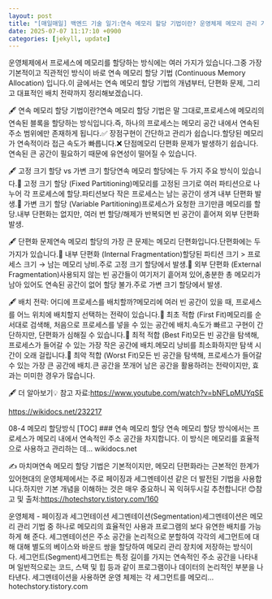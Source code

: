 ```yaml
---
layout: post
title: "[매일매일] 백엔드 기술 일기:연속 메모리 할당 기법이란? 운영체제 메모리 관리 기초 정리" 
date: 2025-07-07 11:17:10 +0900
categories: [jekyll, update]
---
```







운영체제에서 프로세스에 메모리를 할당하는 방식에는 여러 가지가 있습니다.그중 가장 기본적이고 직관적인 방식이 바로 연속 메모리 할당 기법 (Continuous Memory Allocation) 입니다.이 글에서는 연속 메모리 할당 기법의 개념부터, 단편화 문제, 그리고 대표적인 배치 전략까지 정리해보겠습니다.




 



















 



🖋️ 연속 메모리 할당 기법이란?연속 메모리 할당 기법은 말 그대로,프로세스에 메모리의 연속된 블록을 할당하는 방식입니다.즉, 하나의 프로세스는 메모리 공간 내에서 연속된 주소 범위에만 존재하게 됩니다.​✅ 장점구현이 간단하고 관리가 쉽습니다.할당된 메모리가 연속적이라 접근 속도가 빠릅니다.❌ 단점메모리 단편화 문제가 발생하기 쉽습니다.연속된 큰 공간이 필요하기 때문에 유연성이 떨어질 수 있습니다.




 







 



🖋️ 고정 크기 할당 vs 가변 크기 할당연속 메모리 할당에는 두 가지 주요 방식이 있습니다.​🔷 고정 크기 할당 (Fixed Partitioning)메모리를 고정된 크기로 여러 파티션으로 나누어 각 프로세스에 할당.파티션보다 작은 프로세스는 남는 공간이 생겨 내부 단편화 발생.​🔷 가변 크기 할당 (Variable Partitioning)프로세스가 요청한 크기만큼 메모리를 할당.내부 단편화는 없지만, 여러 번 할당/해제가 반복되면 빈 공간이 흩어져 외부 단편화 발생.




 







 



🖋️ 단편화 문제연속 메모리 할당의 가장 큰 문제는 메모리 단편화입니다.단편화에는 두 가지가 있습니다.​📌 내부 단편화 (Internal Fragmentation)할당된 파티션 크기 > 프로세스 크기 → 남는 메모리 낭비.주로 고정 크기 할당에서 발생.​📌 외부 단편화 (External Fragmentation)사용되지 않는 빈 공간들이 여기저기 흩어져 있어,충분한 총 메모리가 남아 있어도 연속된 공간이 없어 할당 불가.주로 가변 크기 할당에서 발생.




 







 



🖋️ 배치 전략: 어디에 프로세스를 배치할까?메모리에 여러 빈 공간이 있을 때, 프로세스를 어느 위치에 배치할지 선택하는 전략이 있습니다.​🔷 최초 적합 (First Fit)메모리를 순서대로 검색해, 처음으로 프로세스를 넣을 수 있는 공간에 배치.속도가 빠르고 구현이 간단하지만, 단편화가 심해질 수 있습니다.🔷 최적 적합 (Best Fit)모든 빈 공간을 탐색해, 프로세스가 들어갈 수 있는 가장 작은 공간에 배치.메모리 낭비를 최소화하지만 탐색 시간이 오래 걸립니다.🔷 최악 적합 (Worst Fit)모든 빈 공간을 탐색해, 프로세스가 들어갈 수 있는 가장 큰 공간에 배치.큰 공간을 쪼개어 남은 공간을 활용하려는 전략이지만, 효과는 미미한 경우가 많습니다.




 







 



🖋️ 더 알아보기💡 참고 자료:https://www.youtube.com/watch?v=bNFLpMUYqSE




 











https://wikidocs.net/232217




 








08-4 메모리 할당방식
[TOC] ### 연속 메모리 할당 연속 메모리 할당 방식에서는 프로세스가 메모리 내에서 연속적인 주소 공간을 차지합니다. 이 방식은 메모리를 효율적으로 사용하고 관리하는 데…
wikidocs.net















 



✍️ 마치며연속 메모리 할당 기법은 기본적이지만, 메모리 단편화라는 근본적인 한계가 있어현대의 운영체제에서는 주로 페이징과 ​세그멘테이션 같은 더 발전된 기법을 사용합니다.하지만 기본 개념을 이해하는 것은 매우 중요하니 꼭 익혀두시길 추천합니다! 😊​참고 및 출처:https://hotechstory.tistory.com/160




 








운영체제 - 페이징과 세그먼테이션
세그멘테이션(Segmentation)세그멘테이션은 메모리 관리 기법 중 하나로 메모리의 효율적인 사용과 프로그램의 보다 유연한 배치를 가능하게 해 준다. 세그멘테이션은 주소 공간을 논리적으로 분할하여 각각의 세그먼트에 대해 대해 별도의 베이스와 바운드 쌍을 할당하여 메모리 관리 장치에 저장하는 방식이다. 세그먼트(Segment)세그먼트는 특정 길이를 가지는 연속적인 주소 공간을 나타내며 일반적으로는 코드, 스택 및 힙 등과 같이 프로그램이나 데이터의 논리적인 부분을 나타낸다. 세그멘테이션을 사용하면 운영 체제는 각 세그먼트를 메모리...
hotechstory.tistory.com











​




 
